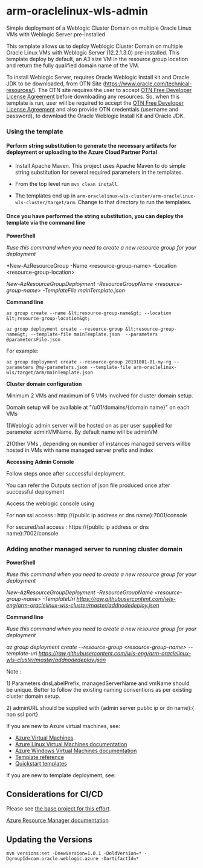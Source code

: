 # arm-oraclelinux-wls-admin
 Simple deployment of a Weblogic Cluster Domain on multiple Oracle Linux VMs with Weblogic Server pre-installed

This template allows us to deploy Weblogic Cluster Domain on multiple Oracle Linux VMs with Weblogic Server (12.2.1.3.0) pre-installed. 
This template deploy by default, an A3 size VM in the resource group location and return the fully qualified domain name of the VM.

To install Weblogic Server, requires Oracle Weblogic Install kit and Oracle JDK to be downloaded, from OTN Site (https://www.oracle.com/technical-resources/). The OTN site requires the user to accept <a href="https://www.oracle.com/downloads/licenses/standard-license.html">OTN Free Developer License Agreement</a> before downloading any resources. 
So, when this template is run, user will be required to accept the <a href="https://www.oracle.com/downloads/licenses/standard-license.html">OTN Free Developer License Agreement</a> and also provide OTN credentials (username and password), to download the Oracle Weblogic Install Kit and Oracle JDK.


<h3>Using the template</h3>

<h4>Perform string substitution to generate the necessary artifacts for deployment or uploading to the Azure Cloud Partner Portal</h4>

* Install Apache Maven.  This project uses Apache Maven to do simple
  string substitution for several required parameters in the templates.
  
* From the top level run `mvn clean install`.

* The templates end up in `arm-oraclelinux-wls-cluster/arm-oraclelinux-wls-cluster/target/arm`.  Change to that directory to run the templates.

<h4>Once you have performed the string substitution, you can deploy the template via the command line</h4>



**PowerShell** 

*#use this command when you need to create a new resource group for your deployment*

*New-AzResourceGroup -Name &lt;resource-group-name&gt; -Location &lt;resource-group-location&gt; 

*New-AzResourceGroupDeployment -ResourceGroupName &lt;resource-group-name&gt; -TemplateFile mainTemplate.json*

**Command line**

```
az group create --name &lt;resource-group-name&gt; --location &lt;resource-group-location&gt;

az group deployment create --resource-group &lt;resource-group-name&gt; --template-file mainTemplate.json  --parameters @parametersFile.json
```

For example:

```
az group deployment create --resource-group 20191001-01-my-rg --parameters @my-parameters.json --template-file arm-oraclelinux-wls/target/arm/mainTemplate.json
```

**Cluster domain configuration**
<p>Minimum 2 VMs  and maximum of 5 VMs involved for cluster domain setup.</p>
<p>Domain setup will be available at "/u01/domains/{domain name}" on each VMs
<p>1)Weblogic admin server will be hosted on as per user supplied for parameter adminVMName. By default name will be adminVM </p>
<p>2)Other VMs , depending on number of instances managed servers willbe hosted in VMs with name managed server prefix and index   </p>

**Accessing Admin Console**
<p>
Follow steps once after successful deployment.
 <p> You can refer the Outputs section of json file produced once after successful deployment
 <p> Access the weblogic console using </p>
 <p>   For non ssl access     : http://{public ip address or dns name}:7001/console </p>
 <p>   For secured/ssl access : https://{public ip address or dns name}:7002/console </p>
</p>

<h3> Adding another managed server to  running cluster domain </h3>

**PowerShell** 

*#use this command when you need to create a new resource group for your deployment*

*New-AzResourceGroupDeployment -ResourceGroupName &lt;resource-group-name&gt; -TemplateUri https://raw.githubusercontent.com/wls-eng/arm-oraclelinux-wls-cluster/master/addnodedeploy.json*

**Command line**

*#use this command when you need to create a new resource group for your deployment*

*az group deployment create --resource-group &lt;resource-group-name&gt; --template-uri https://raw.githubusercontent.com/wls-eng/arm-oraclelinux-wls-cluster/master/addnodedeploy.json*

<p>Note : </p>
 <p>1) Parameters dnsLabelPrefix, managedServerName and vmName should be unique. Better to follow the existing naming conventions as per existing cluster domain setup. </p>
 <p>2) adminURL should be supplied with {admin server public ip or dn name}:{ non ssl port} </p>
 

If you are new to Azure virtual machines, see:

- [Azure Virtual Machines](https://azure.microsoft.com/services/virtual-machines/).
- [Azure Linux Virtual Machines documentation](https://docs.microsoft.com/azure/virtual-machines/linux/)
- [Azure Windows Virtual Machines documentation](https://docs.microsoft.com/azure/virtual-machines/windows/)
- [Template reference](https://docs.microsoft.com/azure/templates/microsoft.compute/allversions)
- [Quickstart templates](https://azure.microsoft.com/resources/templates/?resourceType=Microsoft.Compute&pageNumber=1&sort=Popular)

If you are new to template deployment, see:

## Considerations for CI/CD

Please see [the base project for this effort](https://github.com/edburns/arm-oraclelinux-wls#considerations-for-cicd).

[Azure Resource Manager documentation](https://docs.microsoft.com/azure/azure-resource-manager/)

## Updating the Versions

```
mvn versions:set -DnewVersion=1.0.1 -DoldVersion=* -DgroupId=com.oracle.weblogic.azure -DartifactId=*
```
